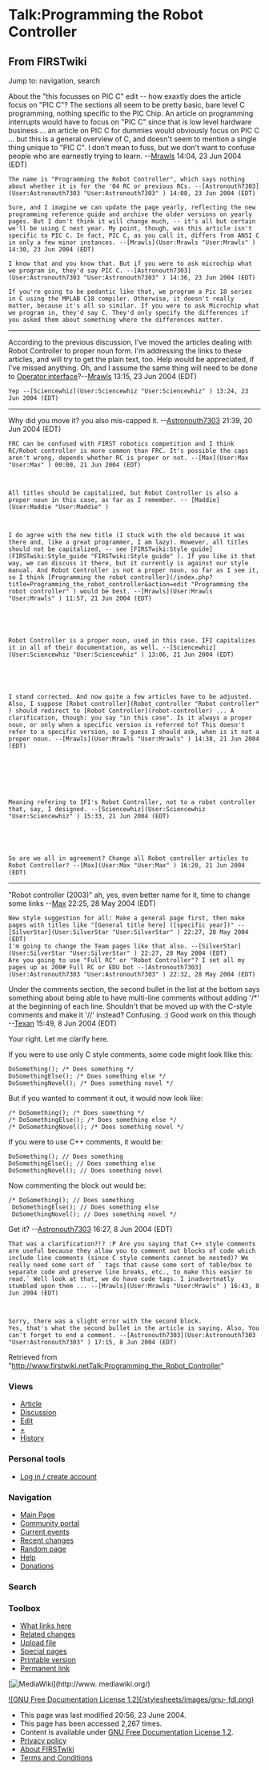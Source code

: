 # Talk:Programming the Robot Controller

## From FIRSTwiki

Jump to: navigation, search

About the "this focusses on PIC C" edit -- how exaxtly does the article focus on "PIC C"? The sections all seem to be pretty basic, bare level C programming, nothing specific to the PIC Chip. An article on programming interrupts would have to focus on "PIC C" since that is low level hardware business ... an article on PIC C for dummies would obviously focus on PIC C ... but this is a general overview of C, and doesn't seem to mention a single thing unique to "PIC C". I don't mean to fuss, but we don't want to confuse people who are earnestly trying to learn. --[Mrawls](User:Mrawls "User:Mrawls") 14:04, 23 Jun 2004 (EDT)

```
The name is "Programming the Robot Controller", which says nothing about whether it is for the '04 RC or previous RCs. --[Astronouth7303](User:Astronouth7303 "User:Astronouth7303" ) 14:08, 23 Jun 2004 (EDT) 

Sure, and I imagine we can update the page yearly, reflecting the new programming reference guide and archive the older versions on yearly pages. But I don't think it will change much, -- it's all but certain we'll be using C next year. My point, though, was this article isn't specific to PIC C. In fact, PIC C, as you call it, differs from ANSI C in only a few minor instances. --[Mrawls](User:Mrawls "User:Mrawls" ) 14:30, 23 Jun 2004 (EDT) 

I know that and you know that. But if you were to ask microchip what we program in, they'd say PIC C. --[Astronouth7303](User:Astronouth7303 "User:Astronouth7303" ) 14:36, 23 Jun 2004 (EDT) 

If you're going to be pedantic like that, we program a Pic 18 series in C using the MPLAB C18 compiler. Otherwise, it doesn't really matter, because it's all so similar. If you were to ask Microchip what we program in, they'd say C. They'd only specify the differences if you asked them about something where the differences matter. 
```

--------------------------------------------------------------------------------

According to the previous discussion, I've moved the articles dealing with Robot Controller to proper noun form. I'm addressing the links to these articles, and will try to get the plain text, too. Help would be appreciated, if I've missed anything. Oh, and I assume the same thing will need to be done to [Operator interface](Operator_interface "Operator interface")?--[Mrawls](User:Mrawls "User:Mrawls") 13:15, 23 Jun 2004 (EDT)

```
Yep --[Sciencewhiz](User:Sciencewhiz "User:Sciencewhiz" ) 13:24, 23 Jun 2004 (EDT) 
```

--------------------------------------------------------------------------------

Why did you move it? you also mis-capped it. --[Astronouth7303](User:Astronouth7303 "User:Astronouth7303") 21:39, 20 Jun 2004 (EDT)

```
FRC can be confused with FIRST robotics competition and I think RC/Robot controller is more common than FRC. It's possible the caps aren't wrong, depends whether RC is proper or not. --[Max](User:Max "User:Max" ) 00:00, 21 Jun 2004 (EDT) 



All titles should be capitalized, but Robot Controller is also a proper noun in this case, as far as I remember. -- [Maddie](User:Maddie "User:Maddie" )



I do agree with the new title (I stuck with the old because it was there and, like a great programmer, I am lazy). However, all titles should not be capitalized, -- see [FIRSTwiki:Style guide](FIRSTwiki:Style_guide "FIRSTwiki:Style guide" ). If you like it that way, we can discuss it there, but it currently is against our style manual. And Robot Controller is not a proper noun, so far as I see it, so I think [Programming the robot controller](/index.php?title=Programming_the_robot_controller&action=edit "Programming the robot controller" ) would be best. --[Mrawls](User:Mrawls "User:Mrawls" ) 11:57, 21 Jun 2004 (EDT) 





Robot Controller is a proper noun, used in this case. IFI capitalizes it in all of their documentation, as well. --[Sciencewhiz](User:Sciencewhiz "User:Sciencewhiz" ) 13:06, 21 Jun 2004 (EDT) 





I stand corrected. And now quite a few articles have to be adjusted. Also, I suppose [Robot controller](Robot_controller "Robot controller" ) should redirect to [Robot Controller](robot-controller) ... A clarification, though: you say "in this case". Is it always a proper noun, or only when a specific version is referred to? This doesn't refer to a specific version, so I guess I should ask, when is it not a proper noun. --[Mrawls](User:Mrawls "User:Mrawls" ) 14:38, 21 Jun 2004 (EDT) 







Meaning refering to IFI's Robot Controller, not to a robot controller that, say, I designed. --[Sciencewhiz](User:Sciencewhiz "User:Sciencewhiz" ) 15:33, 21 Jun 2004 (EDT) 





So are we all in agreement? Change all Robot controller articles to Robot Controller? --[Max](User:Max "User:Max" ) 16:20, 21 Jun 2004 (EDT) 
```

--------------------------------------------------------------------------------

"Robot controller (2003)" ah, yes, even better name for it, time to change some links --[Max](User:Max "User:Max") 22:25, 28 May 2004 (EDT)

```
New style suggestion for all: Make a general page first, then make pages with titles like "[General title here] ([specific year])" --[SilverStar](User:SilverStar "User:SilverStar" ) 22:27, 28 May 2004 (EDT) 
I'm going to change the Team pages like that also. --[SilverStar](User:SilverStar "User:SilverStar" ) 22:27, 28 May 2004 (EDT) 
Are you going to use "Full RC" or "Robot Controller"? I set all my pages up as 200# Full RC or EDU bot --[Astronouth7303](User:Astronouth7303 "User:Astronouth7303" ) 22:32, 28 May 2004 (EDT) 
```

Under the comments section, the second bullet in the list at the bottom says something about being able to have multi-line comments without adding '/*' at the beginning of each line. Shouldn't that be moved up with the C-style comments and make it '//' instead? Confusing. :) Good work on this though --[Texan](User:Texan "User:Texan") 15:49, 8 Jun 2004 (EDT)

Your right. Let me clarify here.

If you were to use only C style comments, some code might look llike this:

```
DoSomething(); /* Does something */
DoSomethingElse(); /* Does something else */
DoSomethingNovel(); /* Does something novel */
```

But if you wanted to comment it out, it would now look like:

```
/* DoSomething(); /* Does something */
/* DoSomethingElse(); /* Does something else */
/* DoSomethingNovel(); /* Does something novel */
```

If you were to use C++ comments, it would be:

```
DoSomething(); // Does something
DoSomethingElse(); // Does something else
DoSomethingNovel(); // Does something novel
```

Now commenting the block out would be:

```
/* DoSomething(); // Does something
 DoSomethingElse(); // Does something else
 DoSomethingNovel(); // Does something novel */
```

Get it? --[Astronouth7303](User:Astronouth7303 "User:Astronouth7303") 16:27, 8 Jun 2004 (EDT)

```
That was a clarification?!? :P Are you saying that C++ style comments are useful because they allow you to comment out blocks of code which include line comments (since C style comments cannot be nested)? We really need some sort of ` tags that cause some sort of table/box to separate code and preserve line breaks, etc., to make this easier to read.` Well look at that, we do have code tags. I inadvertnatly stumbled upon them ... --[Mrawls](User:Mrawls "User:Mrawls" ) 16:43, 8 Jun 2004 (EDT) 



Sorry, there was a slight error with the second block. 
Yes, that's what the second bullet in the article is saying. Also, You can't forget to end a comment. --[Astronouth7303](User:Astronouth7303 "User:Astronouth7303" ) 17:15, 8 Jun 2004 (EDT) 
```

Retrieved from "<http://www.firstwiki.netTalk:Programming_the_Robot_Controller>"

### Views

- [Article](Programming_the_Robot_Controller)
- [Discussion](Talk:Programming_the_Robot_Controller)
- [Edit](/index.php?title=Talk:Programming_the_Robot_Controller&action=edit)
- [+](/index.php?title=Talk:Programming_the_Robot_Controller&action=edit&section=new)
- [History](/index.php?title=Talk:Programming_the_Robot_Controller&action=history)

### Personal tools

- [Log in / create account](/index.php?title=Special:Userlogin&returnto=Talk:Programming_the_Robot_Controller)

[](Main_Page "Main Page")

### Navigation

- [Main Page](Main_Page)
- [Community portal](FIRSTwiki:Community_portal)
- [Current events](Current_events)
- [Recent changes](Special:Recentchanges)
- [Random page](Special:Random)
- [Help](Help:Contents)
- [Donations](FIRSTwiki:Site_support)

### Search

### Toolbox

- [What links here](Special:Whatlinkshere/Talk:Programming_the_Robot_Controller)
- [Related changes](Special:Recentchangeslinked/Talk:Programming_the_Robot_Controller)
- [Upload file](Special:Upload)
- [Special pages](Special:Specialpages)
- [Printable version](/index.php?title=Talk:Programming_the_Robot_Controller&printable=yes)
- [Permanent link](/index.php?title=Talk:Programming_the_Robot_Controller&oldid=37810)

[![MediaWiki](/skins/common/images/poweredby_mediawiki_88x31.png)](http://www.
mediawiki.org/)

[![GNU Free Documentation License 1.2](/stylesheets/images/gnu-
fdl.png)](http://www.gnu.org/copyleft/fdl.html)

- This page was last modified 20:56, 23 June 2004.
- This page has been accessed 2,267 times.
- Content is available under [GNU Free Documentation License 1.2](http://www.gnu.org/copyleft/fdl.html "http://www.gnu.org/copyleft/fdl.html").
- [Privacy policy](FIRSTwiki:Privacy_policy "FIRSTwiki:Privacy policy")
- [About FIRSTwiki](FIRSTwiki:About "FIRSTwiki:About")
- [Terms and Conditions](FIRSTwiki:Terms_and_conditions "FIRSTwiki:Terms and conditions")
